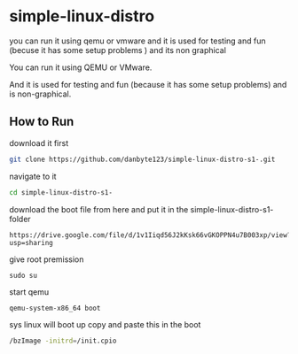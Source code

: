 # simple-linux-distro
you can run it using qemu or vmware
and it is  used for testing and fun (becuse it has some setup problems ) and its non graphical 
 

You can run it using QEMU or VMware.

And it is used for testing and fun (because it has some setup problems) and is non-graphical.

## How to Run
download it first 
```bash
git clone https://github.com/danbyte123/simple-linux-distro-s1-.git
```
navigate to it 
```bash
cd simple-linux-distro-s1-
```
download the boot file from here and put it in the simple-linux-distro-s1- folder
```
https://drive.google.com/file/d/1v1Iiqd56J2kKsk66vGKOPPN4u7B003xp/view?usp=sharing
```

give root premission
```
sudo su
```

start qemu 
```bash
qemu-system-x86_64 boot
```
sys linux will boot up copy and paste this in the boot 
```bash
/bzImage -initrd=/init.cpio
